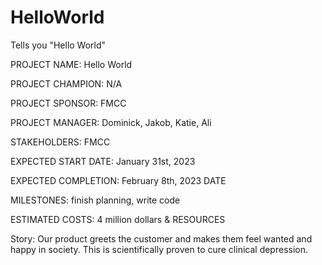 # HelloWorld
Tells you "Hello World"

PROJECT NAME:		Hello World

PROJECT CHAMPION:	N/A

PROJECT SPONSOR:	FMCC

PROJECT MANAGER:	Dominick, Jakob, Katie, Ali

STAKEHOLDERS:		FMCC

EXPECTED START DATE:	January 31st, 2023 

EXPECTED COMPLETION:	February 8th, 2023 
DATE
				
MILESTONES:		finish planning, write code

ESTIMATED COSTS:	4 million dollars
& RESOURCES

Story:                Our product greets the customer and makes them feel wanted and happy in society.
                      This is scientifically proven to cure clinical depression. 

